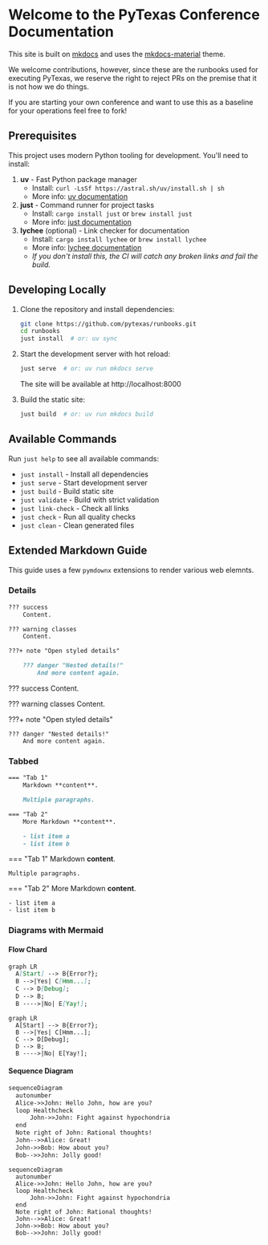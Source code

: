 # Welcome to the PyTexas Conference Documentation

This site is built on [mkdocs](https://www.mkdocs.org) and uses
the [mkdocs-material](https://squidfunk.github.io/mkdocs-material/) theme.

We welcome contributions, however, since these are the runbooks used
for executing PyTexas, we reserve the right to reject PRs on the premise
that it is not how we do things.

If you are starting your own conference and want to use this as a
baseline for your operations feel free to fork!

## Prerequisites

This project uses modern Python tooling for development. You'll need to install:

1. **uv** - Fast Python package manager
    - Install: `curl -LsSf https://astral.sh/uv/install.sh | sh`
    - More info: [uv documentation](https://docs.astral.sh/uv/)
2. **just** - Command runner for project tasks
    - Install: `cargo install just` or `brew install just`
    - More info: [just documentation](https://just.systems/)
3. **lychee** (optional) - Link checker for documentation
    - Install: `cargo install lychee` or `brew install lychee`
    - More info: [lychee documentation](https://github.com/lycheeverse/lychee)
    - _If you don't install this, the CI will catch any broken links and fail the build._

## Developing Locally

1. Clone the repository and install dependencies:

    ```bash
    git clone https://github.com/pytexas/runbooks.git
    cd runbooks
    just install  # or: uv sync
    ```

2. Start the development server with hot reload:

    ```bash
    just serve  # or: uv run mkdocs serve
    ```

    The site will be available at http://localhost:8000

3. Build the static site:

    ```bash
    just build  # or: uv run mkdocs build
    ```

## Available Commands

Run `just help` to see all available commands:

- `just install` - Install all dependencies
- `just serve` - Start development server
- `just build` - Build static site
- `just validate` - Build with strict validation
- `just link-check` - Check all links
- `just check` - Run all quality checks
- `just clean` - Clean generated files

## Extended Markdown Guide
This guide uses a few `pymdownx` extensions to render various
web elemnts.

### Details

```markdown
??? success
    Content.

??? warning classes
    Content.

???+ note "Open styled details"

    ??? danger "Nested details!"
        And more content again.
```

??? success
    Content.

??? warning classes
    Content.

???+ note "Open styled details"

    ??? danger "Nested details!"
        And more content again.


### Tabbed

```markdown
=== "Tab 1"
    Markdown **content**.

    Multiple paragraphs.

=== "Tab 2"
    More Markdown **content**.

    - list item a
    - list item b
```   

=== "Tab 1"
    Markdown **content**.

    Multiple paragraphs.

=== "Tab 2"
    More Markdown **content**.

    - list item a
    - list item b

### Diagrams with Mermaid

#### Flow Chard
```markdown
graph LR
  A[Start] --> B{Error?};
  B -->|Yes| C[Hmm...];
  C --> D[Debug];
  D --> B;
  B ---->|No| E[Yay!];
```

```mermaid
graph LR
  A[Start] --> B{Error?};
  B -->|Yes| C[Hmm...];
  C --> D[Debug];
  D --> B;
  B ---->|No| E[Yay!];
```

#### Sequence Diagram

```markdown
sequenceDiagram
  autonumber
  Alice->>John: Hello John, how are you?
  loop Healthcheck
      John->>John: Fight against hypochondria
  end
  Note right of John: Rational thoughts!
  John-->>Alice: Great!
  John->>Bob: How about you?
  Bob-->>John: Jolly good!
```


``` mermaid
sequenceDiagram
  autonumber
  Alice->>John: Hello John, how are you?
  loop Healthcheck
      John->>John: Fight against hypochondria
  end
  Note right of John: Rational thoughts!
  John-->>Alice: Great!
  John->>Bob: How about you?
  Bob-->>John: Jolly good!
```


